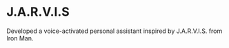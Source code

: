 # J.A.R.V.I.S
Developed a voice-activated personal assistant inspired by J.A.R.V.I.S. from Iron Man.
